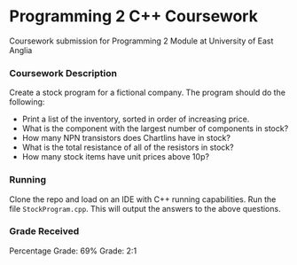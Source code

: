 # Programming 2 C++ Coursework #

Coursework submission for Programming 2 Module at University of East Anglia 

### Coursework Description ###

Create a stock program for a fictional company. 
The program should do the following: 

* Print a list of the inventory, sorted in order of increasing price.
* What is the component with the largest number of components in stock?
* How many NPN transistors does Chartlins have in stock?
* What is the total resistance of all of the resistors in stock?
* How many stock items have unit prices above 10p?

### Running ###

Clone the repo and load on an IDE with C++ running capabilities. 
Run the file `StockProgram.cpp`. 
This will output the answers to the above questions.

### Grade Received ###

Percentage Grade: 69%
Grade: 2:1
